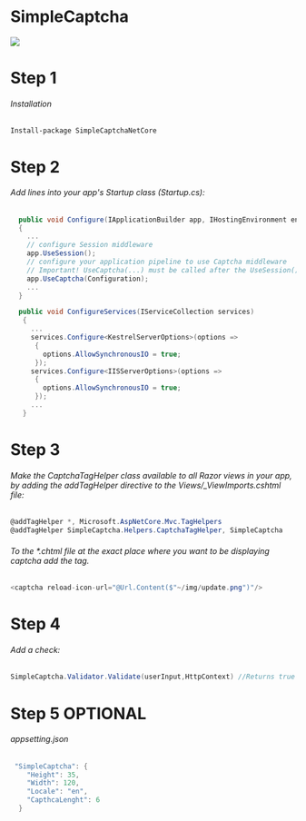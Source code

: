 # SimpleCaptcha

<img src="https://lh3.googleusercontent.com/fife/ABSRlIqdgattEFvcXP1k5RmJ-oZDpMG40p3445GsEceMC2DwsZHUzHKW_U0qBzo7mu19ZfdMT38GFCT22r2PMnrWQvq0mcS7dbWAx9NNLJz0PgQ-Y5Cv8jUCClXQUTagbQy_qd2ase6ICfJH6hf-PyiDEMj_W_HfnWe5yBTGCMdGlvNHZSXi-Qr5OESRRvFxLhTbXkbjJJXInKhDZULm_d9FnaFr74BjToga1sHBdpRQvuzNSmZfu3XtIj5K0X4QIwPQJpSyM_8TbrodrVmKHEtEuSRf7NQlPUZmM8nk8ejWF4WsEjyEL4FiH4n6dTe2c2pRo6T_NHUp7rLsV33XYRmlQs1l5jJeWR8N6b9aO8iDazTL-nEisU_FVv44GCM298GO_LQKi4yqb_kVhkdu3c8b-qlD0gN3DnU46PZWz-NHTkBqvRmKuYD55jSpOxPsRQNECG_zL_Ay_o6ysVixzJXPSziDt8-3TBurW_364Po5q_VoImBzDTfgiIXSwYuUw56f8N81Zd7Ou3fURcU6skd4QKEonDE6YQIlqhUFxLMjgx-SU6TNoe4mxp4v6-CtxvWBQnb_wustJLrdYp4T75fj0GIW44106wtejfRzluzFnxJ8t43u2PZ3oFURdljtnqygDkVTAUlBcyPnlG0VFLtNPlO0BShyf0yUZOPtTwyFvoUZ0Occ3PjR4ueCqLZu2FGgo8FQgY1ezqHQlTVtV0f0NT05ZSlPOdHqz2k=w1843-h977-ft" />
<h1>Step 1</h1>
<h6>Installation</h6>

``` Install-package SimpleCaptchaNetCore ```


<h1>Step 2</h2>
<h6>Add  lines into your app's Startup class (Startup.cs):</h6>

```csharp
  public void Configure(IApplicationBuilder app, IHostingEnvironment env)
  {
    ...
    // configure Session middleware
    app.UseSession();
    // configure your application pipeline to use Captcha middleware
    // Important! UseCaptcha(...) must be called after the UseSession() call
    app.UseCaptcha(Configuration);
    ...
  }
```

```csharp
  public void ConfigureServices(IServiceCollection services)
   {
     ...
     services.Configure<KestrelServerOptions>(options =>
      {
        options.AllowSynchronousIO = true;
      });
     services.Configure<IISServerOptions>(options =>
      {
        options.AllowSynchronousIO = true;
      });
     ...
   }
```
<h1>Step 3</h2>
<h6>Make the CaptchaTagHelper class available to all Razor views in your app, by adding the addTagHelper directive to the Views/_ViewImports.cshtml file:</h6>

```csharp
@addTagHelper *, Microsoft.AspNetCore.Mvc.TagHelpers
@addTagHelper SimpleCaptcha.Helpers.CaptchaTagHelper, SimpleCaptcha
```

<h6>To the *.chtml file at the exact place where you want to be displaying captcha  add the <captcha> tag.</h6>
	
```csharp 
<captcha reload-icon-url="@Url.Content($"~/img/update.png")"/>
 ```

<h1>Step 4 </h2>
<h6>Add a check:</h6>

```csharp
SimpleCaptcha.Validator.Validate(userInput,HttpContext) //Returns true or false
```

<h1>Step 5 OPTIONAL</h2>
<h6>appsetting.json</h6>

```csharp
 "SimpleCaptcha": {
    "Height": 35,
    "Width": 120,
    "Locale": "en",
    "CapthcaLenght": 6 
  }
```
	
